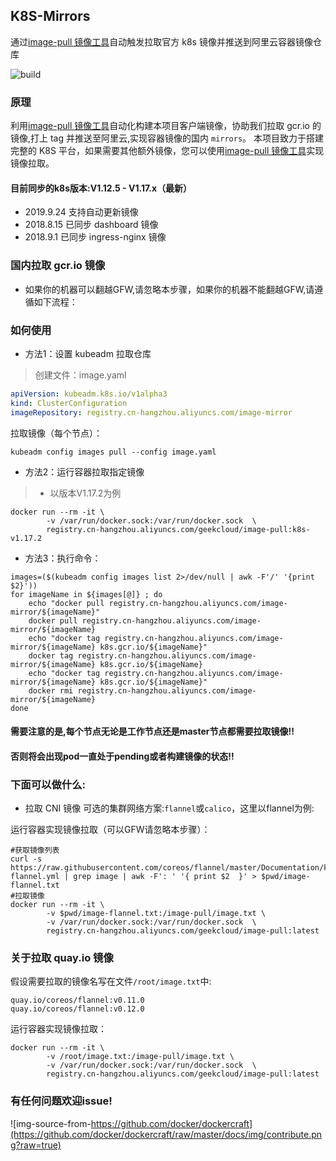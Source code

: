 ## K8S-Mirrors

通过[image-pull 镜像工具](https://github.com/Mr-Linus/image-pull)自动触发拉取官方 k8s 镜像并推送到阿里云容器镜像仓库

![build](https://travis-ci.org/Mr-Linus/k8s-mirrors.svg?branch=master)

### 原理

利用[image-pull 镜像工具](https://github.com/Mr-Linus/image-pull)自动化构建本项目客户端镜像，协助我们拉取 gcr.io 的镜像,打上 tag 并推送至阿里云,实现容器镜像的国内 `mirrors`。
本项目致力于搭建完整的 K8S 平台，如果需要其他额外镜像，您可以使用[image-pull 镜像工具](https://github.com/Mr-Linus/image-pull)实现镜像拉取。

#### 目前同步的k8s版本:V1.12.5 - V1.17.x（最新）
- 2019.9.24 支持自动更新镜像
- 2018.8.15 已同步 dashboard 镜像
- 2018.9.1 已同步 ingress-nginx 镜像


### 国内拉取 gcr.io 镜像
- 如果你的机器可以翻越GFW,请忽略本步骤，如果你的机器不能翻越GFW,请遵循如下流程：
### 如何使用 

- 方法1：设置 kubeadm 拉取仓库

> 创建文件：image.yaml

```yaml
apiVersion: kubeadm.k8s.io/v1alpha3
kind: ClusterConfiguration
imageRepository: registry.cn-hangzhou.aliyuncs.com/image-mirror
```

拉取镜像（每个节点）：

```shell
kubeadm config images pull --config image.yaml
```

- 方法2：运行容器拉取指定镜像
 

> - 以版本V1.17.2为例
```shell
docker run --rm -it \
        -v /var/run/docker.sock:/var/run/docker.sock  \
        registry.cn-hangzhou.aliyuncs.com/geekcloud/image-pull:k8s-v1.17.2
```

- 方法3：执行命令：
```shell
images=($(kubeadm config images list 2>/dev/null | awk -F'/' '{print $2}'))
for imageName in ${images[@]} ; do
    echo "docker pull registry.cn-hangzhou.aliyuncs.com/image-mirror/${imageName}"
    docker pull registry.cn-hangzhou.aliyuncs.com/image-mirror/${imageName}
    echo "docker tag registry.cn-hangzhou.aliyuncs.com/image-mirror/${imageName} k8s.gcr.io/${imageName}"
    docker tag registry.cn-hangzhou.aliyuncs.com/image-mirror/${imageName} k8s.gcr.io/${imageName}
    echo "docker tag registry.cn-hangzhou.aliyuncs.com/image-mirror/${imageName} k8s.gcr.io/${imageName}"
    docker rmi registry.cn-hangzhou.aliyuncs.com/image-mirror/${imageName}
done
```

#### 需要注意的是,每个节点无论是工作节点还是master节点都需要拉取镜像!! 
#### 否则将会出现pod一直处于pending或者构建镜像的状态!! 

### 下面可以做什么:

- 拉取 CNI 镜像
可选的集群网络方案:`flannel`或`calico`，这里以flannel为例:

运行容器实现镜像拉取（可以GFW请忽略本步骤）：
```shell
#获取镜像列表
curl -s  https://raw.githubusercontent.com/coreos/flannel/master/Documentation/kube-flannel.yml | grep image | awk -F': ' '{ print $2  }' > $pwd/image-flannel.txt
#拉取镜像
docker run --rm -it \
        -v $pwd/image-flannel.txt:/image-pull/image.txt \
        -v /var/run/docker.sock:/var/run/docker.sock  \
        registry.cn-hangzhou.aliyuncs.com/geekcloud/image-pull:latest
```

### 关于拉取 quay.io 镜像
假设需要拉取的镜像名写在文件`/root/image.txt`中: 
```text
quay.io/coreos/flannel:v0.11.0
quay.io/coreos/flannel:v0.12.0
```
运行容器实现镜像拉取：
```
docker run --rm -it \
        -v /root/image.txt:/image-pull/image.txt \
        -v /var/run/docker.sock:/var/run/docker.sock  \
        registry.cn-hangzhou.aliyuncs.com/geekcloud/image-pull:latest
```

### 有任何问题欢迎issue!

![img-source-from-https://github.com/docker/dockercraft](https://github.com/docker/dockercraft/raw/master/docs/img/contribute.png?raw=true)
